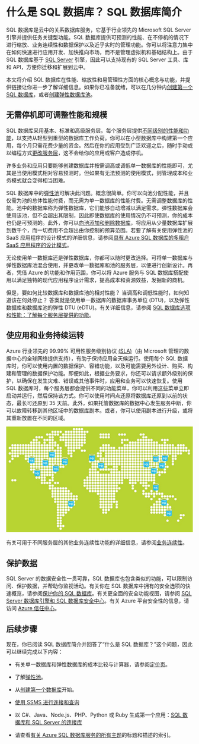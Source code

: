 <properties
	pageTitle="什么是 SQL 数据库？ SQL 数据库简介 | Azure"
	description="获取 SQL 数据库简介：Microsoft 在云中的关系数据库管理系统 (RDBMS) 的技术详细信息与功能。"
	keywords="SQL 简介, 什么是 SQL 数据库"
	services="sql-database"
	documentationCenter=""
	authors="shontnew"
	manager="jhubbard"
	editor="cgronlun"/>

<tags
   ms.service="sql-database"
   ms.date="05/23/2016"
   wacn.date="07/25/2016"/>

# 什么是 SQL 数据库？ SQL 数据库简介

SQL 数据库是云中的关系数据库服务，它基于行业领先的 Microsoft SQL Server 引擎并提供任务关键型功能。SQL 数据库提供可预测的性能、在不停机的情况下进行缩放、业务连续性和数据保护以及近乎实时的管理功能。你可以将注意力集中在如何快速进行应用开发、加快推向市场，而不是管理虚拟机和基础结构上。由于 SQL 数据库基于 [SQL Server](https://msdn.microsoft.com/zh-cn/library/bb545450.aspx) 引擎，因此可以支持现有的 SQL Server 工具、库和 API，方便你迁移和扩展到云中。


本文将介绍 SQL 数据库在性能、缩放性和易管理性方面的核心概念与功能，并提供链接让你进一步了解详细信息。如果你已准备就绪，可以在几分钟内[创建第一个 SQL 数据库](/documentation/articles/sql-database-get-started/)，或者[创建弹性数据库池](/documentation/articles/sql-database-elastic-pool-create-powershell/)。



## 无需停机即可调整性能和规模

SQL 数据库采用基本、标准和高级服务层。每个服务层提供[不同级别的性能和功能](/documentation/articles/sql-database-service-tiers/)，以支持从轻型到重型的数据库工作负荷。你可以在小型数据库中构建第一个应用，每个月只需花费少量的资金。然后在你的应用受到广泛欢迎之后，随时手动或以编程方式[更改服务层](/documentation/articles/sql-database-scale-up/)，这不会给你的应用或客户造成停机。

许多业务和应用只要能够创建数据库并按需调高或调低单一数据库的性能即可，尤其是当使用模式相对容易预测时。但如果有无法预测的使用模式，则管理成本和业务模式就会变得相当困难。


SQL 数据库中的[弹性池](/documentation/articles/sql-database-elastic-pool/)可解决此问题。概念很简单。你可以向池分配性能，并且仅需为池的总体性能付费，而无需为单一数据库的性能付费。无需调整数据库的性能。池中的数据库称为弹性数据库，它们能够自动增减以满足需求。弹性数据库会使用该池，但不会超出其限制，因此即使数据库的使用情况仍不可预测，你的成本也仍是可预测的。此外，你可以[向池添加和删除数据库](/documentation/articles/sql-database-elastic-pool-manage-powershell/)，将应用从少量数据库扩展到数千个，而一切费用不会超出由你控制的预算范围。若要了解有关使用弹性池的 SaaS 应用程序的设计模式的详细信息，请参阅[具有 Azure SQL 数据库的多租户 SaaS 应用程序的设计模式](/documentation/articles/sql-database-design-patterns-multi-tenancy-saas-applications/)。


无论使用单一数据库还是弹性数据库，你都可以随时更改选择。可将单一数据库与弹性数据库池混合使用，并更改单一数据库和池的服务层，以便进行创新设计。再者，凭借 Azure 的功能和作用范围，你可以将 Azure 服务与 SQL 数据库搭配使用以满足独特的现代应用程序设计需求，提高成本和资源效益，发掘新的商机。

但是，要如何比较数据库和数据库池的相对性能？ 当调高和调低性能时，如何知道该在何处停止？ 答案就是使用单一数据库的数据库事务单位 (DTU)，以及弹性数据库和数据库池的弹性 DTU (eDTU)。有关详细信息，请参阅 [SQL 数据库选项和性能：了解每个服务层提供的功能](/documentation/articles/sql-database-service-tiers/)。

## 使应用和业务持续运转

Azure 行业领先的 99.99% 可用性服务级别协议 [(SLA)](/support/legal/sla/)（由 Microsoft 管理的数据中心的全球网络提供支持），有助于保持应用全天候运行。使用每个 SQL 数据库时，你可以使用内置的数据保护、容错功能，以及可能需要另外设计、购买、构建和管理的数据保护功能。即便如此，根据业务要求，你还可以请求额外级别的保护，以确保在发生灾难、错误或其他事件时，应用和业务可以快速恢复。使用 SQL 数据库时，每个服务层都会提供不同的功能菜单，你可以利用这些菜单立即启动并运行，然后保持该方式。你可以使用时间点还原将数据库还原到以前的状态，最长可还原到 35 天前。此外，如果托管数据库的数据中心发生服务中断，你可以故障转移到其他区域中的数据库副本。或者，你可以使用副本进行升级，或将其重新放置在不同的区域。

![SQL 数据库异地复制](./media/sql-database-technical-overview/azure_sqldb_map.png)


有关可用于不同服务层的其他业务连续性功能的详细信息，请参阅[业务连续性](/documentation/articles/sql-database-business-continuity/)。

## 保护数据

SQL Server 的数据安全性一贯可靠，SQL 数据库也包含类似的功能，可以限制访问、保护数据，并帮助你监视活动。有关你在 SQL 数据库中拥有的安全选项的快速概览，请参阅[保护你的 SQL 数据库](/documentation/articles/sql-database-security/)。有关更全面的安全功能视图，请参阅 [SQL Server 数据库引擎和 SQL 数据库安全中心](https://msdn.microsoft.com/zh-cn/library/bb510589)。有关 Azure 平台安全性的信息，请访问 [Azure 信任中心](/support/trust-center/security/)。


## 后续步骤
现在，你已阅读 SQL 数据库简介并回答了“什么是 SQL 数据库？”这个问题，因此可以继续完成以下内容：

- 有关单一数据库和弹性数据库的成本比较与计算器，请参阅[定价页](/pricing/details/sql-database/)。
- 了解[弹性池](/documentation/articles/sql-database-elastic-pool/)。
- 从[创建第一个数据库](/documentation/articles/sql-database-get-started/)开始。
- [使用 SSMS 进行连接和查询](/documentation/articles/sql-database-connect-query-ssms/)

- 以 C#、Java、Node.js、PHP、Python 或 Ruby 生成第一个应用：[SQL 数据库和 SQL Server 的连接库](/documentation/articles/sql-database-libraries/)

- 请查看[有关 Azure SQL 数据库服务的所有主题](/documentation/articles/sql-database-index-all-articles/)的标题和描述的索引。

<!---HONumber=Mooncake_0718_2016-->